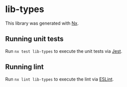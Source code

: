 # lib-types

This library was generated with [Nx](https://nx.dev).

## Running unit tests

Run `nx test lib-types` to execute the unit tests via [Jest](https://jestjs.io).

## Running lint

Run `nx lint lib-types` to execute the lint via [ESLint](https://eslint.org/).
